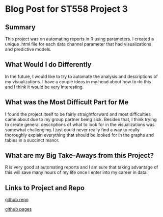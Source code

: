 # Blog Post for ST558 Project 3

## Summary
This project was on automating reports in R using parameters. I created a unique .html file for each data channel parameter that had visualizations and predictive models.

## What Would I do Differently
In the future, I would like to try to automate the analysis and descriptions of my visualizations. I have a couple ideas in my head about how to do this and I think it would be very interesting.

## What was the Most Difficult Part for Me
I found the project itself to be fairly straightforward and most difficulties came about due to my group partner being sick. Besides that, I think trying to create general descriptions of what to look for in the visualizations was somewhat challenging. I just could never really find a way to really thoroughly explain everything that should be looked for in the graphs and tables in a succinct manor.

## What are my Big Take-Aways from this Project?
R is very good at automating reports and I am sure that taking advantage of this will save many hours of my life once I enter into my career in data.

## Links to Project and Repo

[github repo](https://github.com/Branticus71/Project-3-Group-A.git)

[github pages](https://branticus71.github.io/Project-3-Group-A/)
